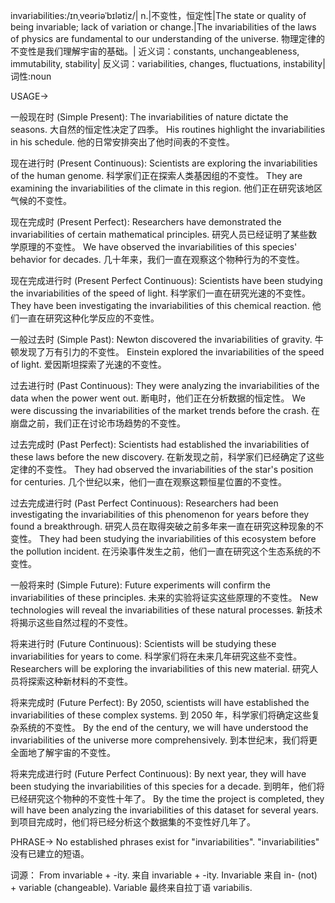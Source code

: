 invariabilities:/ɪnˌveəriəˈbɪlətiz/| n.|不变性，恒定性|The state or quality of being invariable; lack of variation or change.|The invariabilities of the laws of physics are fundamental to our understanding of the universe. 物理定律的不变性是我们理解宇宙的基础。|
近义词：constants, unchangeableness, immutability, stability|
反义词：variabilities, changes, fluctuations, instability|
词性:noun


USAGE->

一般现在时 (Simple Present):
The invariabilities of nature dictate the seasons.  大自然的恒定性决定了四季。
His routines highlight the invariabilities in his schedule. 他的日常安排突出了他时间表的不变性。


现在进行时 (Present Continuous):
Scientists are exploring the invariabilities of the human genome. 科学家们正在探索人类基因组的不变性。
They are examining the invariabilities of the climate in this region. 他们正在研究该地区气候的不变性。


现在完成时 (Present Perfect):
Researchers have demonstrated the invariabilities of certain mathematical principles. 研究人员已经证明了某些数学原理的不变性。
We have observed the invariabilities of this species' behavior for decades.  几十年来，我们一直在观察这个物种行为的不变性。


现在完成进行时 (Present Perfect Continuous):
Scientists have been studying the invariabilities of the speed of light. 科学家们一直在研究光速的不变性。
They have been investigating the invariabilities of this chemical reaction. 他们一直在研究这种化学反应的不变性。


一般过去时 (Simple Past):
Newton discovered the invariabilities of gravity. 牛顿发现了万有引力的不变性。
Einstein explored the invariabilities of the speed of light. 爱因斯坦探索了光速的不变性。


过去进行时 (Past Continuous):
They were analyzing the invariabilities of the data when the power went out.  断电时，他们正在分析数据的恒定性。
We were discussing the invariabilities of the market trends before the crash.  在崩盘之前，我们正在讨论市场趋势的不变性。


过去完成时 (Past Perfect):
Scientists had established the invariabilities of these laws before the new discovery. 在新发现之前，科学家们已经确定了这些定律的不变性。
They had observed the invariabilities of the star's position for centuries.  几个世纪以来，他们一直在观察这颗恒星位置的不变性。


过去完成进行时 (Past Perfect Continuous):
Researchers had been investigating the invariabilities of this phenomenon for years before they found a breakthrough. 研究人员在取得突破之前多年来一直在研究这种现象的不变性。
They had been studying the invariabilities of this ecosystem before the pollution incident.  在污染事件发生之前，他们一直在研究这个生态系统的不变性。



一般将来时 (Simple Future):
Future experiments will confirm the invariabilities of these principles.  未来的实验将证实这些原理的不变性。
New technologies will reveal the invariabilities of these natural processes.  新技术将揭示这些自然过程的不变性。


将来进行时 (Future Continuous):
Scientists will be studying these invariabilities for years to come. 科学家们将在未来几年研究这些不变性。
Researchers will be exploring the invariabilities of this new material. 研究人员将探索这种新材料的不变性。



将来完成时 (Future Perfect):
By 2050, scientists will have established the invariabilities of these complex systems. 到 2050 年，科学家们将确定这些复杂系统的不变性。
By the end of the century, we will have understood the invariabilities of the universe more comprehensively. 到本世纪末，我们将更全面地了解宇宙的不变性。


将来完成进行时 (Future Perfect Continuous):
By next year, they will have been studying the invariabilities of this species for a decade. 到明年，他们将已经研究这个物种的不变性十年了。
By the time the project is completed, they will have been analyzing the invariabilities of this dataset for several years.  到项目完成时，他们将已经分析这个数据集的不变性好几年了。


PHRASE->
No established phrases exist for "invariabilities".  "invariabilities" 没有已建立的短语。


词源：
From invariable + -ity.  来自 invariable + -ity.  Invariable 来自 in- (not) + variable (changeable).  Variable 最终来自拉丁语 variabilis.
